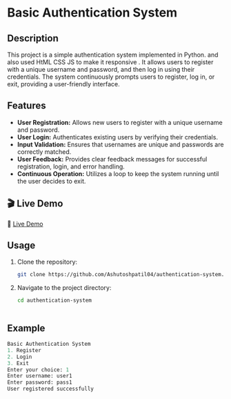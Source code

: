 # Basic Authentication System

## Description
This project is a simple authentication system implemented in Python. and also used HtML CSS JS to make it responsive . It allows users to register with a unique username and password, and then log in using their credentials. The system continuously prompts users to register, log in, or exit, providing a user-friendly interface.

## Features
- **User Registration:** Allows new users to register with a unique username and password.
- **User Login:** Authenticates existing users by verifying their credentials.
- **Input Validation:** Ensures that usernames are unique and passwords are correctly matched.
- **User Feedback:** Provides clear feedback messages for successful registration, login, and error handling.
- **Continuous Operation:** Utilizes a loop to keep the system running until the user decides to exit.

## 🎬 Live Demo
🔗 [Live Demo](https://autheticaterprime.netlify.app/) 

## Usage
1. Clone the repository:
    ```bash
    git clone https://github.com/Ashutoshpatil04/authentication-system.git
    ```
2. Navigate to the project directory:
    ```bash
    cd authentication-system
    ```

    ```

## Example
```python
Basic Authentication System
1. Register
2. Login
3. Exit
Enter your choice: 1
Enter username: user1
Enter password: pass1
User registered successfully
